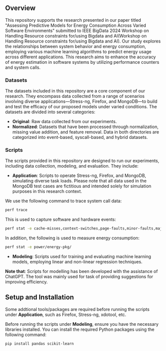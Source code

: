 ## Overview

This repository supports the research presented in our paper titled "Assessing Predictive Models for Energy Consumption Across Varied Software Environments" submitted to IEEE BigData 2024 Workshop on Handling Resource constraints for/using Bigdata and AI(Workshop on Handling Resource constraints for/using Bigdata and AI). Our study explores the relationships between system behavior and energy consumption, employing various machine learning algorithms to predict energy usage across different applications. This research aims to enhance the accuracy of energy estimation in software systems by utilizing performance counters and system calls.

### Datasets

The datasets included in this repository are a core component of our research. They encompass data collected from a range of scenarios involving diverse applications—Stress-ng, Firefox, and MongoDB—to build and test the efficacy of our proposed models under varied conditions. The datasets are divided into several categories:
- **Original**: Raw data collected from our experiments.
- **Normalized**: Datasets that have been processed through normalization, missing value addition, and feature removal. Data in both directories are categorized into event-based, syscall-based, and hybrid datasets.

### Scripts

The scripts provided in this repository are designed to run our experiments, including data collection, modeling, and evaluation. They include:
- **Application**: Scripts to operate Stress-ng, Firefox, and MongoDB, simulating diverse task loads. Please note that all data used in the MongoDB test cases are fictitious and intended solely for simulation purposes in this research context.
  
We use the following command to trace system call data:   
```bash
perf trace
```
This is used to capture software and hardware events: 
```bash
perf stat -e cache-misses,context-switches,page-faults,minor-faults,major-faults,branch-misses,instructions,cpu-cycles,cache-references,msr/tsc/,cpu-clock,ex_ret_instr
```
In addition, the following is used to measure energy consumption: 
```bash
perf stat -e power/energy-pkg/
```
- **Modeling**: Scripts used for training and evaluating machine learning models, employing linear and non-linear regression techniques.

**Note that**: Scripts for modelling has been developed with the assistance of ChatGPT. The tool was mainly used for task of providing suggestions for improving efficiency.

## Setup and Installation

Some addtional tools/packages are required before running the scripts under **Application**, such as Firefox, Stress-ng, xdotool, etc.

Before running the scripts under **Modeling**, ensure you have the necessary libraries installed. You can install the required Python packages using the following command:

```bash
pip install pandas scikit-learn
